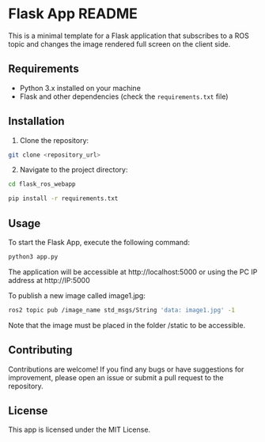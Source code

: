 # Flask App README

This is a minimal template for a Flask application that subscribes to a ROS topic and changes the image rendered full screen on the client side.

## Requirements

- Python 3.x installed on your machine
- Flask and other dependencies (check the `requirements.txt` file)

## Installation

1. Clone the repository:

```bash
git clone <repository_url>
```

2. Navigate to the project directory:

```bash
cd flask_ros_webapp
```

```bash
pip install -r requirements.txt
```

## Usage

To start the Flask App, execute the following command:

```bash
python3 app.py
```

The application will be accessible at http://localhost:5000 
or using the PC IP address at http://IP:5000


To publish a new image called image1.jpg: 

```bash
ros2 topic pub /image_name std_msgs/String 'data: image1.jpg' -1
```

Note that the image must be placed in the folder /static to be accessible.

## Contributing

Contributions are welcome! If you find any bugs or have suggestions for improvement, please open an issue or submit a pull request to the repository.

## License

This app is licensed under the MIT License.

